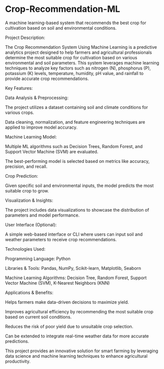 # Crop-Recommendation-ML
A machine learning-based system that recommends the best crop for cultivation based on soil and environmental conditions.

Project Description:

The Crop Recommendation System Using Machine Learning is a predictive analytics project designed to help farmers and agricultural professionals determine the most suitable crop for cultivation based on various environmental and soil parameters. This system leverages machine learning techniques to analyze key factors such as nitrogen (N), phosphorus (P), potassium (K) levels, temperature, humidity, pH value, and rainfall to provide accurate crop recommendations.

Key Features:

Data Analysis & Preprocessing:

The project utilizes a dataset containing soil and climate conditions for various crops.

Data cleaning, normalization, and feature engineering techniques are applied to improve model accuracy.

Machine Learning Model:

Multiple ML algorithms such as Decision Trees, Random Forest, and Support Vector Machine (SVM) are evaluated.

The best-performing model is selected based on metrics like accuracy, precision, and recall.

Crop Prediction:

Given specific soil and environmental inputs, the model predicts the most suitable crop to grow.

Visualization & Insights:

The project includes data visualizations to showcase the distribution of parameters and model performance.

User Interface (Optional):

A simple web-based interface or CLI where users can input soil and weather parameters to receive crop recommendations.

Technologies Used:

Programming Language: Python

Libraries & Tools: Pandas, NumPy, Scikit-learn, Matplotlib, Seaborn

Machine Learning Algorithms: Decision Tree, Random Forest, Support Vector Machine (SVM), K-Nearest Neighbors (KNN)

Applications & Benefits:

Helps farmers make data-driven decisions to maximize yield.

Improves agricultural efficiency by recommending the most suitable crop based on current soil conditions.

Reduces the risk of poor yield due to unsuitable crop selection.

Can be extended to integrate real-time weather data for more accurate predictions.

This project provides an innovative solution for smart farming by leveraging data science and machine learning techniques to enhance agricultural productivity.

